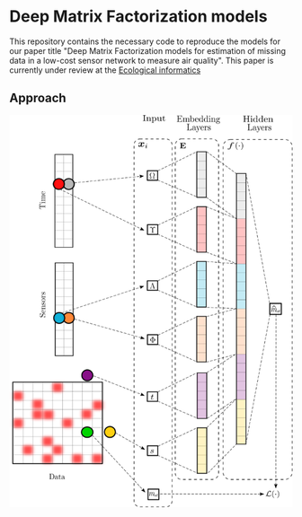 # Deep Matrix Factorization models

This repository contains the necessary code to reproduce the models for our paper title "Deep Matrix Factorization models for estimation of missing data in a low-cost sensor network to measure air quality". This paper is currently under review at the [Ecological informatics](https://www.sciencedirect.com/journal/ecological-informatics)

## Approach

![DMF_4](https://github.com/andresgiraldo3312/DMF/blob/main/Images/DMF_4.svg)

